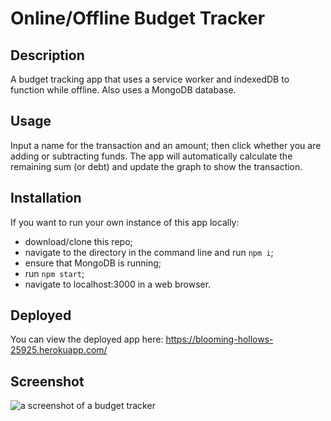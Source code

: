 # Online/Offline Budget Tracker

## Description

A budget tracking app that uses a service worker and indexedDB to function while offline. Also uses a MongoDB database.

## Usage

Input a name for the transaction and an amount; then click whether you are adding or subtracting funds. The app will automatically calculate the remaining sum (or debt) and update the graph to show the transaction.

## Installation

If you want to run your own instance of this app locally:

- download/clone this repo;
- navigate to the directory in the command line and run `npm i`;
- ensure that MongoDB is running;
- run `npm start`;
- navigate to localhost:3000 in a web browser.

## Deployed

You can view the deployed app here: https://blooming-hollows-25925.herokuapp.com/

## Screenshot
![a screenshot of a budget tracker](https://user-images.githubusercontent.com/48567955/120940081-37681f80-c6d0-11eb-977d-2c9bfd480495.png)
